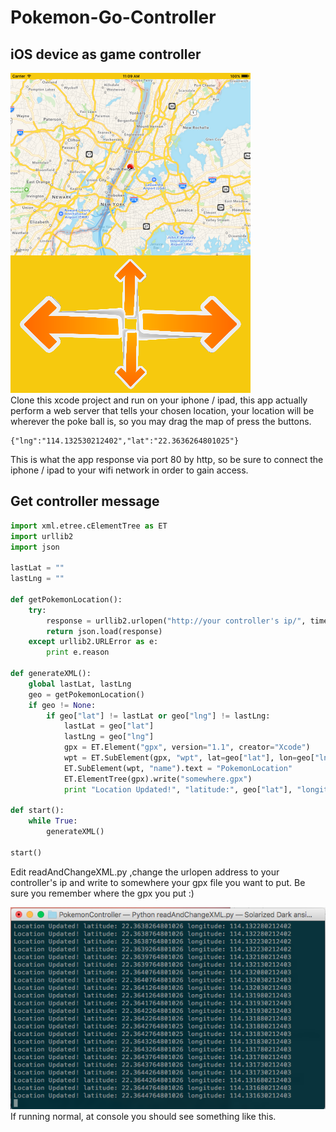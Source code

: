 # Pokemon-Go-Controller

## iOS device as game controller
![Alt text](controller.png?raw=true "controller")  
Clone this xcode project and run on your iphone / ipad, this app actually perform a web server that tells your chosen location, your location will be wherever the poke ball is, so you may drag the map of press the buttons.

```
{"lng":"114.132530212402","lat":"22.3636264801025"}
```
This is what the app response via port 80 by http, so be sure to connect the iphone / ipad to your wifi network in order to gain access.

## Get controller message
```python
import xml.etree.cElementTree as ET
import urllib2
import json

lastLat = ""
lastLng = ""

def getPokemonLocation():
	try:
		response = urllib2.urlopen("http://your controller's ip/", timeout = 1)
		return json.load(response)
	except urllib2.URLError as e:
		print e.reason

def generateXML():
	global lastLat, lastLng
	geo = getPokemonLocation()
	if geo != None:
		if geo["lat"] != lastLat or geo["lng"] != lastLng:
			lastLat = geo["lat"]
			lastLng = geo["lng"]
			gpx = ET.Element("gpx", version="1.1", creator="Xcode")
			wpt = ET.SubElement(gpx, "wpt", lat=geo["lat"], lon=geo["lng"])
			ET.SubElement(wpt, "name").text = "PokemonLocation"
			ET.ElementTree(gpx).write("somewhere.gpx")
			print "Location Updated!", "latitude:", geo["lat"], "longitude:" ,geo["lng"]

def start():
	while True:
		generateXML()

start()
```
Edit readAndChangeXML.py ,change the urlopen address to your controller's ip and write to somewhere your gpx file you want to put. Be sure you remember where the gpx you put :)

![Alt text](receiver.png?raw=true "controller") 
If running normal, at console you should see something like this.
